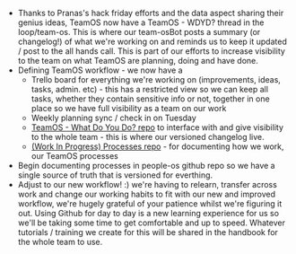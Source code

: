 - Thanks to Pranas's hack friday efforts and the data aspect sharing their genius ideas, TeamOS now have a TeamOS - WDYD? thread in the loop/team-os. This is where our team-osBot posts a summary (or changelog!) of what we're working on and reminds us to keep it updated / post to the all hands call. This is part of our efforts to increase visibility to the team on what TeamOS are planning, doing and have done.
- Defining TeamOS workflow - we now have a
  - Trello board for everything we're working on (improvements, ideas, tasks, admin. etc) - this has a restricted view so we can keep all tasks, whether they contain sensitive info or not, together in one place so we have full visibility as a team on our work
  - Weekly planning sync / check in on Tuesday 
  - [TeamOS - What Do You Do? repo](https://github.com/people-os/team-os-wdyd) to interface with and give visibility to the whole team - this is where our versioned changelog live.
  - [(Work In Progress) Processes repo](https://github.com/orgs/people-os/repositories) - for documenting how we work, our TeamOS processes 
- Begin documenting processes in people-os github repo so we have a single source of truth that is versioned for everthing. 
- Adjust to our new workflow! :) we're having to relearn, transfer across work and change our working habits to fit with our new and improved workflow, we're hugely grateful of your patience whilst we're figuring it out. Using Github for day to day is a new learning experience for us so we'll be taking some time to get comfortable and up to speed. Whatever tutorials / training we create for this will be shared in the handbook for the whole team to use.

